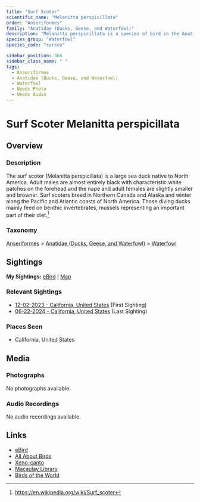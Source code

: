 ```yaml
---
title: "Surf Scoter"
scientific_name: "Melanitta perspicillata"
order: "Anseriformes"
family: "Anatidae (Ducks, Geese, and Waterfowl)"
description: "Melanitta perspicillata is a species of bird in the Anatidae (Ducks, Geese, and Waterfowl) family. It has been observed 2 times."
species_group: "Waterfowl"
species_code: "sursco"

sidebar_position: 366
sidebar_class_name: " "
tags: 
  - Anseriformes
  - Anatidae (Ducks, Geese, and Waterfowl)
  - Waterfowl
  - Needs Photo
  - Needs Audio
---
```


# Surf Scoter <span className='sci_name'>Melanitta perspicillata</span>

## Overview

### Description
The surf scoter (Melanitta perspicillata) is a large sea duck native to North America. Adult males are almost entirely black with characteristic white patches on the forehead and the nape and adult females are slightly smaller and browner. Surf scoters breed in Northern Canada and Alaska and winter along the Pacific and Atlantic coasts of North America. Those diving ducks mainly feed on benthic invertebrates, mussels representing an important part of their diet.[^1]

[^1]: https://en.wikipedia.org/wiki/Surf_scoter

### Taxonomy
[Anseriformes](/tags/anseriformes) > [Anatidae (Ducks, Geese, and Waterfowl)](/tags/anatidae-ducks-geese-and-waterfowl) > [Waterfowl](/tags/waterfowl)


## Sightings

**My Sightings:** [eBird](https://ebird.org/lifelist?r=world&time=life&spp=sursco) | [Map](/map?species_code=sursco)

### Relevant Sightings

* [12-02-2023 - California, United States](https://ebird.org/checklist/S155611564) (First Sighting)
* [06-22-2024 - California, United States](https://ebird.org/checklist/S183306525) (Last Sighting)

### Places Seen

* California, United States



## Media
### Photographs
No photographs available.

### Audio Recordings
No audio recordings available.

## Links
* [eBird](https://ebird.org/species/sursco) 
* [All About Birds](https://www.allaboutbirds.org/guide/sursco) 
* [Xeno-canto](https://www.xeno-canto.org/species/melanitta-perspicillata) 
* [Macaulay Library](https://search.macaulaylibrary.org/catalog?taxonCode=sursco&sort=rating_rank_desc)
* [Birds of the World](https://birdsoftheworld.org/bow/species/sursco)
